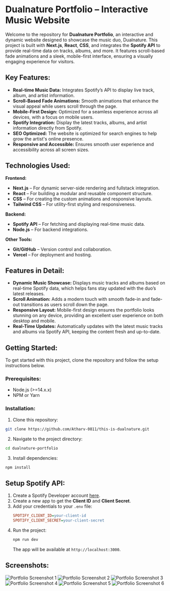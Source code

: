 # Dualnature Portfolio – Interactive Music Website

Welcome to the repository for **Dualnature Portfolio**, an interactive and dynamic website designed to showcase the music duo, Dualnature. This project is built with **Next.js**, **React**, **CSS**, and integrates the **Spotify API** to provide real-time data on tracks, albums, and more. It features scroll-based fade animations and a sleek, mobile-first interface, ensuring a visually engaging experience for visitors.

## Key Features:

* **Real-time Music Data:** Integrates Spotify’s API to display live track, album, and artist information.
* **Scroll-Based Fade Animations:** Smooth animations that enhance the visual appeal while users scroll through the page.
* **Mobile-First Design:** Optimized for a seamless experience across all devices, with a focus on mobile users.
* **Spotify Integration:** Display the latest tracks, albums, and artist information directly from Spotify.
* **SEO Optimized:** The website is optimized for search engines to help grow the artist's online presence.
* **Responsive and Accessible:** Ensures smooth user experience and accessibility across all screen sizes.

## Technologies Used:

**Frontend:**

* **Next.js** – For dynamic server-side rendering and fullstack integration.
* **React** – For building a modular and reusable component structure.
* **CSS** – For creating the custom animations and responsive layouts.
* **Tailwind CSS** – For utility-first styling and responsiveness.

**Backend:**

* **Spotify API** – For fetching and displaying real-time music data.
* **Node.js** – For backend integrations.

**Other Tools:**

* **Git/GitHub** – Version control and collaboration.
* **Vercel** – For deployment and hosting.

## Features in Detail:

* **Dynamic Music Showcase:** Displays music tracks and albums based on real-time Spotify data, which helps fans stay updated with the duo’s latest releases.
* **Scroll Animation:** Adds a modern touch with smooth fade-in and fade-out transitions as users scroll down the page.
* **Responsive Layout:** Mobile-first design ensures the portfolio looks stunning on any device, providing an excellent user experience on both desktop and mobile.
* **Real-Time Updates:** Automatically updates with the latest music tracks and albums via Spotify API, keeping the content fresh and up-to-date.

## Getting Started:

To get started with this project, clone the repository and follow the setup instructions below.

### Prerequisites:

* Node.js (>=14.x.x)
* NPM or Yarn

### Installation:

1. Clone this repository:

```bash
git clone https://github.com/Atharv-0811/this-is-dualnature.git
```

2. Navigate to the project directory:

```bash
cd dualnature-portfolio
```

3. Install dependencies:
```bash
npm install
```

## Setup Spotify API:

1. Create a Spotify Developer account [here](https://developer.spotify.com/dashboard/applications).
2. Create a new app to get the **Client ID** and **Client Secret**.
3. Add your credentials to your `.env` file:
    ```ini
    SPOTIFY_CLIENT_ID=your-client-id
    SPOTIFY_CLIENT_SECRET=your-client-secret
    ```
4. Run the project:
    ```bash
    npm run dev
    ```
   The app will be available at `http://localhost:3000`.

## Screenshots:


![Portfolio Screenshot 1](./assets/1.jpg)
![Portfolio Screenshot 2](./assets/2.jpg)
![Portfolio Screenshot 3](./assets/3.jpg)
![Portfolio Screenshot 4](./assets/4.jpg)
![Portfolio Screenshot 5](./assets/5.jpg)
![Portfolio Screenshot 6](./assets/6.jpg)
